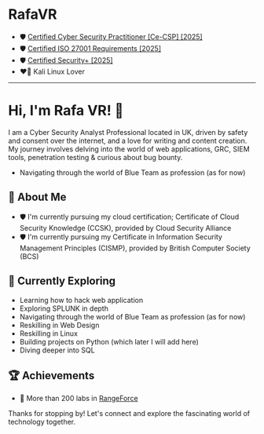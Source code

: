 # RafaVR
- 🛡️ [Certified Cyber Security Practitioner [Ce-CSP] [2025]](https://capslock.ac/)
- 🛡️ [Certified ISO 27001 Requirements [2025]](https://standardsdevelopment.bsigroup.com/Home/About)
- 🛡️ [Certified Security+ [2025]](https://www.comptia.org/en-us/certifications/security/)
- ❤️‍🔥 Kali Linux Lover
- - - 
# Hi, I'm Rafa VR! 👋

I am a Cyber Security Analyst Professional located in UK, driven by safety and consent over the internet, and a love for writing and content creation. My journey involves delving into the world of web applications, GRC, SIEM tools, penetration testing & curious about bug bounty.
- Navigating through the world of Blue Team as profession (as for now)

## 🚀 About Me

- 🛡️ I'm currently pursuing my cloud certification; Certificate of Cloud Security Knowledge (CCSK), provided by Cloud Security Alliance
- 🛡️ I'm currently pursuing my Certificate in Information Security Management Principles (CISMP), provided by British Computer Society (BCS)

## 🌱 Currently Exploring

  - Learning how to hack web application
  - Exploring SPLUNK in depth
  - Navigating through the world of Blue Team as profession (as for now)
  - Reskilling in Web Design
  - Reskilling in Linux
  - Building projects on Python (which later I will add here)
  - Diving deeper into SQL

 ## 🏆 Achievements

- 🌟 More than 200 labs in [RangeForce](https://portal.rangeforce.com/)


Thanks for stopping by! Let's connect and explore the fascinating world of technology together.
